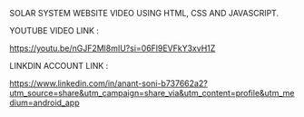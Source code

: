 SOLAR SYSTEM WEBSITE VIDEO USING HTML, CSS AND JAVASCRIPT.


YOUTUBE VIDEO LINK : 

https://youtu.be/nGJF2Ml8mIU?si=06Fl9EVFkY3xvH1Z


LINKDIN ACCOUNT LINK : 

https://www.linkedin.com/in/anant-soni-b737662a2?utm_source=share&utm_campaign=share_via&utm_content=profile&utm_medium=android_app 
